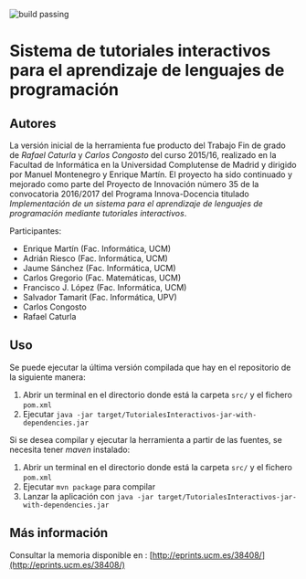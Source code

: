 ![build passing](https://travis-ci.org/emartinm/TutorialesInteractivos.svg?branch=master)

# Sistema de tutoriales interactivos para el aprendizaje de lenguajes de programación 

## Autores
La versión inicial de la herramienta fue producto del Trabajo Fin de grado de *Rafael Caturla* y *Carlos Congosto* del curso 2015/16, 
realizado en la Facultad de Informática en la Universidad Complutense de Madrid y dirigido por Manuel Montenegro y Enrique Martín. 
El proyecto ha sido continuado y mejorado como parte del Proyecto de Innovación número 35 de la convocatoria 2016/2017 del Programa 
Innova-Docencia titulado *Implementación de un sistema para el aprendizaje de lenguajes de programación mediante tutoriales interactivos*.

Participantes:
* Enrique Martín (Fac. Informática, UCM)
* Adrián Riesco (Fac. Informática, UCM)
* Jaume Sánchez (Fac. Informática, UCM)
* Carlos Gregorio (Fac. Matemáticas, UCM)
* Francisco J. López (Fac. Informática, UCM)
* Salvador Tamarit (Fac. Informática, UPV)
* Carlos Congosto
* Rafael Caturla

## Uso

Se puede ejecutar la última versión compilada que hay en el repositorio de la siguiente manera:
  1. Abrir un terminal en el directorio donde está la carpeta ```src/``` y el fichero ```pom.xml```
  1. Ejecutar ```java -jar target/TutorialesInteractivos-jar-with-dependencies.jar```

Si se desea compilar y ejecutar la herramienta a partir de las fuentes, se necesita tener *maven* instalado:
  1. Abrir un terminal en el directorio donde está la carpeta ```src/``` y el fichero ```pom.xml```
  1. Ejecutar ```mvn package``` para compilar
  2. Lanzar la aplicación con ```java -jar target/TutorialesInteractivos-jar-with-dependencies.jar```
  

## Más información
Consultar la memoria disponible en : [http://eprints.ucm.es/38408/](http://eprints.ucm.es/38408/)